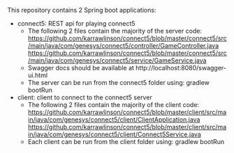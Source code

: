 This repository contains 2 Spring boot applications:
- connect5: REST api for playing connect5 
    * The following 2 files contain the majority of the server code:
        https://github.com/karrawlinson/connect5/blob/master/connect5/src/main/java/com/genesys/connect5/controller/GameController.java
        https://github.com/karrawlinson/connect5/blob/master/connect5/src/main/java/com/genesys/connect5/service/GameService.java
    * Swagger docs should be available at http://localhost:8080/swagger-ui.html
    * The server can be run from the connect5 folder using: gradlew bootRun 
- client: client to connect to the connect5 server
    * The following 2 files contain the majority of the client code: 
        https://github.com/karrawlinson/connect5/blob/master/client/src/main/java/com/genesys/connect5/client/ClientApplication.java
        https://github.com/karrawlinson/connect5/blob/master/client/src/main/java/com/genesys/connect5/client/Connect5Service.java
    * Each client can be run from the client folder using: gradlew bootRun 





